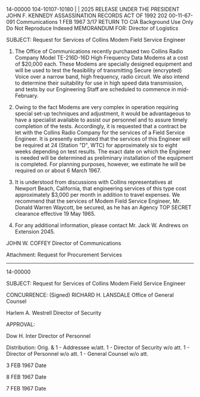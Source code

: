 14-00000
104-10107-10180 | | 2025 RELEASE UNDER THE PRESIDENT JOHN F. KENNEDY ASSASSINATION RECORDS ACT OF 1992
202
00-11-67-091
Communications
1 FEB 1967
3/17
RETURN TO CIA
Background Use Only
Do Not Reproduce
Indexed
MEMORANDUM FOR: Director of Logistics

SUBJECT: Request for Services of Collins Modem Field Service
Engineer

1. The Office of Communications recently purchased two Collins Radio
Company Model TE-216D-16D High Frequency Data Modems at a cost of $20,000
each. These Modems are specially designed equipment and will be used to
test the feasibility of transmitting Secure (encrypted) Voice over a narrow
band, high frequency, radio circuit. We also intend to determine their
suitability for use in high speed data transmission, and tests by our
Engineering Staff are scheduled to commence in mid-February.

2. Owing to the fact Modems are very complex in operation requiring
special set-up techniques and adjustment, it would be advantageous to have
a specialist available to assist our personnel and to assure timely completion
of the tests. Accordingly, it is requested that a contract be let with the
Collins Radio Company for the services of a Field Service Engineer. It is
presently estimated that the services of this Engineer will be required at
24 (Station "D", WTC) for approximately six to eight weeks depending on test
results. The exact date on which the Engineer is needed will be determined
as preliminary installation of the equipment is completed. For planning
purposes, however, we estimate he will be required on or about 6 March 1967.

3. It is understood from discussions with Collins representatives at
Newport Beach, California, that engineering services of this type cost
approximately $3,000 per month in addition to travel expenses. We recommend
that the services of Modem Field Service Engineer, Mr. Donald Warren Waycott,
be secured, as he has an Agency TOP SECRET clearance effective 19 May 1965.

4. For any additional information, please contact Mr. Jack W. Andrews
on Extension 2045.

JOHN W. COFFEY
Director of Communications

Attachment:
Request for Procurement Services

---

14-00000

SUBJECT: Request for Services of Collins Modem Field Service
Engineer

CONCURRENCE:
(Signed) RICHARD H. LANSDALE
Office of General Counsel

Harlem A. Westrell
Director of Security

APPROVAL:

Dow H. Inter
Director of Personnel

Distribution:
Orig. & 1 - Addressee w/att.
1 - Director of Security w/o att.
1 - Director of Personnel w/o att.
1 - General Counsel w/o att.

3 FEB 1967
Date

8 FEB 1967
Date

7 FEB 1967
Date
